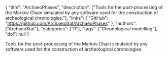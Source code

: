 {
  "title": "ArchaeoPhases",
  "description": ["Tools for the post-processing of the Markov Chain simulated by any software used for the construction of archeological chronologies."],
  "links": {
    "GitHub": "https://github.com/ArchaeoStat/ArchaeoPhases"
  },
  "authors": ["ArchaeoStat"],
  "categories": ["R"],
  "tags": ["Chronological modelling"],
  "doi": null
}

<!-- Generated by csv2md.R – do not edit by hand -->

Tools for the post-processing of the Markov Chain simulated by any software used for the construction of archeological chronologies.